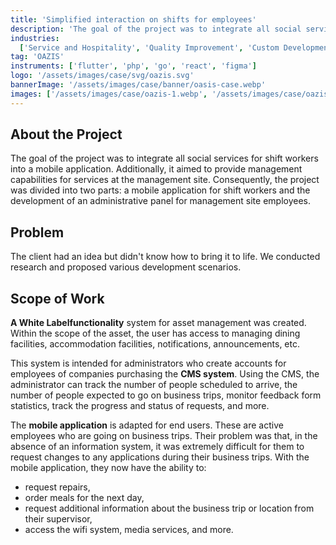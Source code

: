 ```yaml
---
title: 'Simplified interaction on shifts for employees'
description: 'The goal of the project was to integrate all social services for shift workers into a mobile application.'
industries:
  ['Service and Hospitality', 'Quality Improvement', 'Custom Development']
tag: 'OAZIS'
instruments: ['flutter', 'php', 'go', 'react', 'figma']
logo: '/assets/images/case/svg/oazis.svg'
bannerImage: '/assets/images/case/banner/oasis-case.webp'
images: ['/assets/images/case/oazis-1.webp', '/assets/images/case/oazis-2.webp']
---
```


## About the Project

The goal of the project was to integrate all social services for shift workers into a mobile application. Additionally, it aimed to provide management capabilities for services at the management site. Consequently, the project was divided into two parts: a mobile application for shift workers and the development of an administrative panel for management site employees.

## Problem

The client had an idea but didn't know how to bring it to life. We conducted research and proposed various development scenarios.

## Scope of Work

<p><strong>A White Labelfunctionality</strong> system for asset management was created. Within the scope of the asset, the user has access to managing dining facilities, accommodation facilities, notifications, announcements, etc.</p>

<p>This system is intended for administrators who create accounts for employees of companies purchasing the <strong>CMS system</strong>. Using the CMS, the administrator can track the number of people scheduled to arrive, the number of people expected to go on business trips, monitor feedback form statistics, track the progress and status of requests, and more.</p>

<p>The <strong>mobile application</strong> is adapted for end users. These are active employees who are going on business trips. Their problem was that, in the absence of an information system, it was extremely difficult for them to request changes to any applications during their business trips. With the mobile application, they now have the ability to:</p>

- request repairs,
- order meals for the next day,
- request additional information about the business trip or location from their supervisor,
- access the wifi system, media services, and more.
